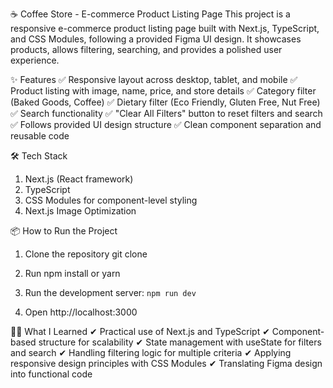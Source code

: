 
☕ Coffee Store - E-commerce Product Listing Page
This project is a responsive e-commerce product listing page built with Next.js, TypeScript, and CSS Modules, following a provided Figma UI design. It showcases products, allows filtering, searching, and provides a polished user experience.


✨ Features
✅ Responsive layout across desktop, tablet, and mobile
✅ Product listing with image, name, price, and store details
✅ Category filter (Baked Goods, Coffee)
✅ Dietary filter (Eco Friendly, Gluten Free, Nut Free)
✅ Search functionality
✅ "Clear All Filters" button to reset filters and search
✅ Follows provided UI design structure
✅ Clean component separation and reusable code


🛠️ Tech Stack
1. Next.js (React framework)
2. TypeScript
3. CSS Modules for component-level styling
4. Next.js Image Optimization

📦 How to Run the Project
1. Clone the repository 
    git clone <repository-url>  

2. Run npm install or yarn
3. Run the development server: `npm run dev`
4. Open http://localhost:3000

🧑‍💻 What I Learned
✔ Practical use of Next.js and TypeScript
✔ Component-based structure for scalability
✔ State management with useState for filters and search
✔ Handling filtering logic for multiple criteria
✔ Applying responsive design principles with CSS Modules
✔ Translating Figma design into functional code

